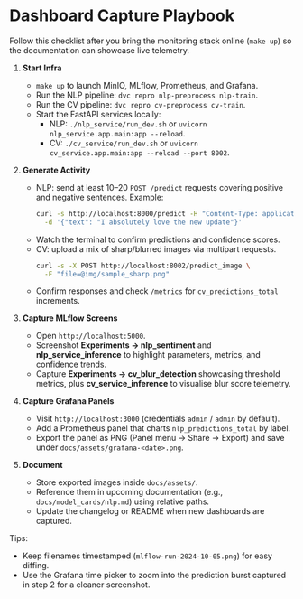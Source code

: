 # Dashboard Capture Playbook

Follow this checklist after you bring the monitoring stack online (`make up`) so the documentation can showcase live telemetry.

1. **Start Infra**
   - `make up` to launch MinIO, MLflow, Prometheus, and Grafana.
   - Run the NLP pipeline: `dvc repro nlp-preprocess nlp-train`.
   - Run the CV pipeline: `dvc repro cv-preprocess cv-train`.
   - Start the FastAPI services locally:
     - NLP: `./nlp_service/run_dev.sh` or `uvicorn nlp_service.app.main:app --reload`.
     - CV: `./cv_service/run_dev.sh` or `uvicorn cv_service.app.main:app --reload --port 8002`.

2. **Generate Activity**
   - NLP: send at least 10–20 `POST /predict` requests covering positive and negative sentences. Example:
     ```bash
     curl -s http://localhost:8000/predict -H "Content-Type: application/json" \
       -d '{"text": "I absolutely love the new update"}'
     ```
   - Watch the terminal to confirm predictions and confidence scores.
   - CV: upload a mix of sharp/blurred images via multipart requests.
     ```bash
     curl -s -X POST http://localhost:8002/predict_image \
       -F "file=@img/sample_sharp.png"
     ```
   - Confirm responses and check `/metrics` for `cv_predictions_total` increments.

3. **Capture MLflow Screens**
   - Open `http://localhost:5000`.
   - Screenshot **Experiments → nlp_sentiment** and **nlp_service_inference** to highlight parameters, metrics, and confidence trends.
   - Capture **Experiments → cv_blur_detection** showcasing threshold metrics, plus **cv_service_inference** to visualise blur score telemetry.

4. **Capture Grafana Panels**
   - Visit `http://localhost:3000` (credentials `admin` / `admin` by default).
   - Add a Prometheus panel that charts `nlp_predictions_total` by label.
   - Export the panel as PNG (Panel menu → Share → Export) and save under `docs/assets/grafana-<date>.png`.

5. **Document**
   - Store exported images inside `docs/assets/`.
   - Reference them in upcoming documentation (e.g., `docs/model_cards/nlp.md`) using relative paths.
   - Update the changelog or README when new dashboards are captured.

Tips:
- Keep filenames timestamped (`mlflow-run-2024-10-05.png`) for easy diffing.
- Use the Grafana time picker to zoom into the prediction burst captured in step 2 for a cleaner screenshot.
